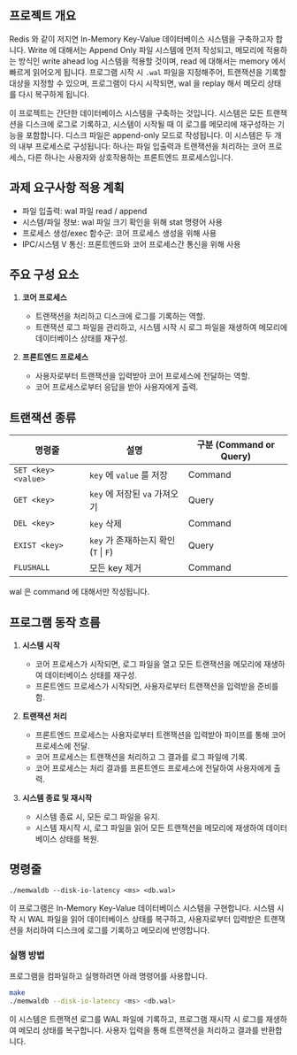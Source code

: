 ## 프로젝트 개요

Redis 와 같이 저지연 In-Memory Key-Value 데이터베이스 시스템을 구축하고자 합니다. Write 에 대해서는 Append Only 파일 시스템에 먼저 작성되고, 메모리에 적용하는 방식인 write ahead log 시스템을 적용할 것이며, read 에 대해서는 memory 에서 빠르게 읽어오게 됩니다. 프로그램 시작 시 `.wal` 파일을 지정해주어, 트랜잭션을 기록할 대상을 지정할 수 있으며, 프로그램이 다시 시작되면, wal 을 replay 해서 메모리 상태를 다시 복구하게 됩니다.

이 프로젝트는 간단한 데이터베이스 시스템을 구축하는 것입니다. 시스템은 모든 트랜잭션을 디스크에 로그로 기록하고, 시스템이 시작될 때 이 로그를 메모리에 재구성하는 기능을 포함합니다. 디스크 파일은 append-only 모드로 작성됩니다. 이 시스템은 두 개의 내부 프로세스로 구성됩니다: 하나는 파일 입출력과 트랜잭션을 처리하는 코어 프로세스, 다른 하나는 사용자와 상호작용하는 프론트엔드 프로세스입니다.

## 과제 요구사항 적용 계획

- 파일 입출력: wal 파일 read / append
- 시스템/파일 정보: wal 파일 크기 확인을 위해 stat 명령어 사용
- 프로세스 생성/exec 함수군: 코어 프로세스 생성을 위해 사용
- IPC/시스템 V 통신: 프론트엔드와 코어 프로세스간 통신을 위해 사용

## 주요 구성 요소

1. **코어 프로세스**
   - 트랜잭션을 처리하고 디스크에 로그를 기록하는 역할.
   - 트랜잭션 로그 파일을 관리하고, 시스템 시작 시 로그 파일을 재생하여 메모리에 데이터베이스 상태를 재구성.

2. **프론트엔드 프로세스**
   - 사용자로부터 트랜잭션을 입력받아 코어 프로세스에 전달하는 역할.
   - 코어 프로세스로부터 응답을 받아 사용자에게 출력.

## 트랜잭션 종류

| 명령줄                 | 설명                            | 구분 (Command or Query) |
| ------------------- | ----------------------------- | --------------------- |
| `SET <key> <value>` | `key` 에 `value` 를 저장          | Command               |
| `GET <key>`         | `key` 에 저장된 `va` 가져오기         | Query                 |
| `DEL <key>`         | `key` 삭제                      | Command               |
| `EXIST <key>`       | `key` 가 존재하는지 확인 (`T` \| `F`) | Query                 |
| `FLUSHALL`          | 모든 key 제거                     | Command               |

wal 은 command 에 대해서만 작성됩니다.

## 프로그램 동작 흐름

1. **시스템 시작**
   - 코어 프로세스가 시작되면, 로그 파일을 열고 모든 트랜잭션을 메모리에 재생하여 데이터베이스 상태를 재구성.
   - 프론트엔드 프로세스가 시작되면, 사용자로부터 트랜잭션을 입력받을 준비를 함.

2. **트랜잭션 처리**
   - 프론트엔드 프로세스는 사용자로부터 트랜잭션을 입력받아 파이프를 통해 코어 프로세스에 전달.
   - 코어 프로세스는 트랜잭션을 처리하고 그 결과를 로그 파일에 기록.
   - 코어 프로세스는 처리 결과를 프론트엔드 프로세스에 전달하여 사용자에게 출력.

3. **시스템 종료 및 재시작**
   - 시스템 종료 시, 모든 로그 파일을 유지.
   - 시스템 재시작 시, 로그 파일을 읽어 모든 트랜잭션을 메모리에 재생하여 데이터베이스 상태를 복원.

## 명령줄

```
./memwaldb --disk-io-latency <ms> <db.wal>
```

이 프로그램은 In-Memory Key-Value 데이터베이스 시스템을 구현합니다. 시스템 시작 시 WAL 파일을 읽어 데이터베이스 상태를 복구하고, 사용자로부터 입력받은 트랜잭션을 처리하여 디스크에 로그를 기록하고 메모리에 반영합니다.

### 실행 방법

프로그램을 컴파일하고 실행하려면 아래 명령어를 사용합니다.

```sh
make
./memwaldb --disk-io-latency <ms> <db.wal>
```

이 시스템은 트랜잭션 로그를 WAL 파일에 기록하고, 프로그램 재시작 시 로그를 재생하여 메모리 상태를 복구합니다. 사용자 입력을 통해 트랜잭션을 처리하고 결과를 반환합니다.
